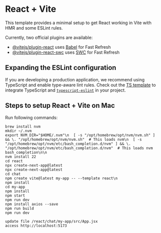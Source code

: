 # React + Vite

This template provides a minimal setup to get React working in Vite with HMR and some ESLint rules.

Currently, two official plugins are available:

- [@vitejs/plugin-react](https://github.com/vitejs/vite-plugin-react/blob/main/packages/plugin-react/README.md) uses [Babel](https://babeljs.io/) for Fast Refresh
- [@vitejs/plugin-react-swc](https://github.com/vitejs/vite-plugin-react-swc) uses [SWC](https://swc.rs/) for Fast Refresh

## Expanding the ESLint configuration

If you are developing a production application, we recommend using TypeScript and enable type-aware lint rules. Check out the [TS template](https://github.com/vitejs/vite/tree/main/packages/create-vite/template-react-ts) to integrate TypeScript and [`typescript-eslint`](https://typescript-eslint.io) in your project.

## Steps to setup React + Vite on Mac

Run following commands:

```
brew install nvm
mkdir ~/.nvm
export NVM_DIR="$HOME/.nvm"\n  [ -s "/opt/homebrew/opt/nvm/nvm.sh" ] && \. "/opt/homebrew/opt/nvm/nvm.sh"  # This loads nvm\n  [ -s "/opt/homebrew/opt/nvm/etc/bash_completion.d/nvm" ] && \. "/opt/homebrew/opt/nvm/etc/bash_completion.d/nvm"  # This loads nvm bash_completion\n\n
nvm install 22
cd react
npx create-next-app@latest
npx create-next-app@latest
cd chat
npm create vite@latest my-app -- --template react\n
npm install
cd my-app
npm install
npm start
npm run dev
npm install axios --save
npm run build
npm run dev

update file /react/chat/my-app/src/App.jsx
access http://localhost:5173
```